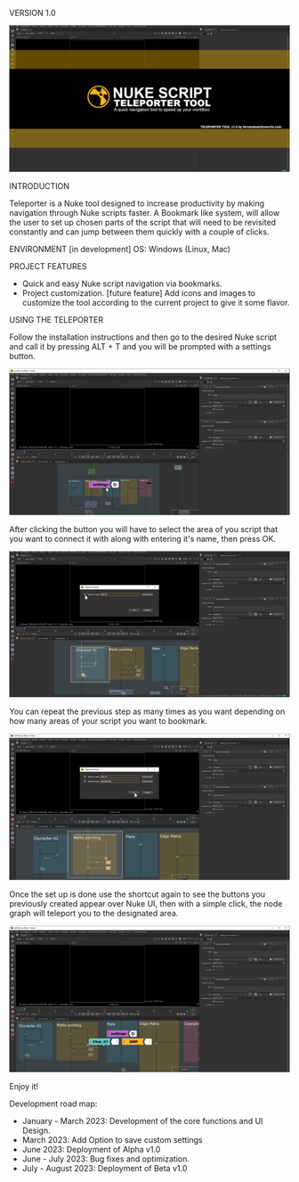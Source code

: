 VERSION 1.0 

![TOOL_1](02_style/images/tool_001.png)

INTRODUCTION

Teleporter is a Nuke tool designed to increase productivity by making navigation through Nuke scripts faster. 
A Bookmark like system, will allow the user to set up chosen parts of the script that will need to be revisited constantly and can jump between them quickly with a couple of clicks.


ENVIRONMENT [in development]
OS: Windows (Linux, Mac)

PROJECT FEATURES

- Quick and easy Nuke script navigation via bookmarks.
- Project customization. [future feature] Add icons and images to customize the tool according to the current project to give it some flavor.


USING THE TELEPORTER

Follow the installation instructions and then go to the desired Nuke script and call it by pressing ALT + T and you will be prompted with a settings button.

![TOOL_2](02_style/images/tool_002.png)

After clicking the button you will have to select the area of you script that you want to connect it with along with entering it's name, then press OK.

![TOOL_3](02_style/images/tool_003.png)

You can repeat the previous step as many times as you want depending on how many areas of your script you want to bookmark.

![TOOL_4](02_style/images/tool_004.png)

Once the set up is done use the shortcut again to see the buttons you previously created appear over Nuke UI, then with a simple click, the node graph will teleport you to the designated area.

![TOOL_5](02_style/images/tool_005.png)

Enjoy it!

Development road map:

- January - March 2023: Development of the core functions and UI Design.
- March 2023: Add Option to save custom settings
- June 2023: Deployment of Alpha v1.0
- June - July 2023: Bug fixes and optimization. 
- July - August 2023: Deployment of Beta v1.0




